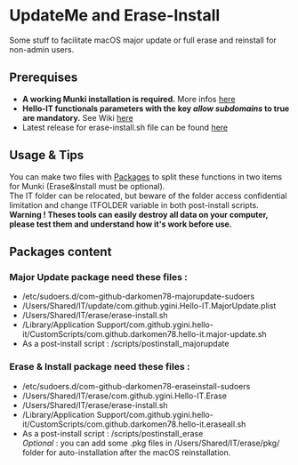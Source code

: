 # UpdateMe and Erase-Install
Some stuff to facilitate macOS major update or full erase and reinstall for non-admin users.

## Prerequises
* __A working Munki installation is required.__ More infos [here](https://github.com/munki/munki)
* __Hello-IT functionals parameters with the key _allow subdomains_ to true are mandatory.__ See Wiki [here](https://github.com/ygini/Hello-IT/wiki/Preferences-subdomain)
* Latest release for erase-install.sh file can be found [here](https://github.com/grahampugh/erase-install/releases)

## Usage & Tips
You can make two files with [Packages](http://s.sudre.free.fr/Software/Packages/about.html) to split these functions in two items for Munki (Erase&Install must be optional). <br/>The IT folder can be relocated, but beware of the folder access confidential limitation and change ITFOLDER variable in both post-install scripts.
__Warning ! Theses tools can easily destroy all data on your computer, please test them and understand how it's work before use.__

## Packages content

### Major Update package need these files :
* /etc/sudoers.d/com-github-darkomen78-majorupdate-sudoers
* /Users/Shared/IT/update/com.github.ygini.Hello-IT.MajorUpdate.plist
* /Users/Shared/IT/erase/erase-install.sh  
* /Library/Application Support/com.github.ygini.hello-it/CustomScripts/com.github.darkomen78.hello-it.major-update.sh
* As a post-install script : /scripts/postinstall_majorupdate

### Erase & Install package need these files :
* /etc/sudoers.d/com-github-darkomen78-eraseinstall-sudoers
* /Users/Shared/IT/erase/com.github.ygini.Hello-IT.Erase
* /Users/Shared/IT/erase/erase-install.sh
* /Library/Application Support/com.github.ygini.hello-it/CustomScripts/com.github.darkomen78.hello-it.eraseall.sh  
* As a post-install script : /scripts/postinstall_erase  
_Optional_ : you can add some .pkg files in /Users/Shared/IT/erase/pkg/ folder for auto-installation after the macOS reinstallation.